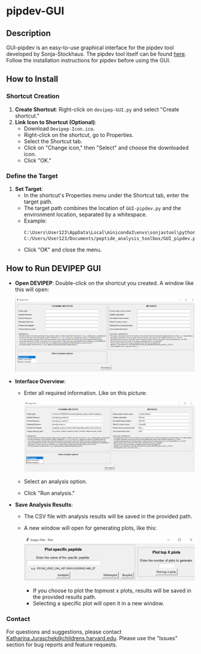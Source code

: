 # pipdev-GUI

## Description
GUI-pipdev is an easy-to-use graphical interface for the pipdev tool developed by Sonja-Stockhaus. The pipdev tool itself can be found [here](https://github.com/Sonja-Stockhaus/devipep.git). Follow the installation instructions for pipdev before using the GUI.

## How to Install

### Shortcut Creation
1. **Create Shortcut**: Right-click on `devipep-GUI.py` and select "Create shortcut."
2. **Link Icon to Shortcut (Optional)**:
   - Download `Devipep-Icon.ico`.
   - Right-click on the shortcut, go to Properties.
   - Select the Shortcut tab.
   - Click on "Change icon," then "Select" and choose the downloaded icon.
   - Click "OK."

### Define the Target
1. **Set Target**:
   - In the shortcut's Properties menu under the Shortcut tab, enter the target path.
   - The target path combines the location of `GUI-pipdev.py` and the environment location, separated by a whitespace.
   - Example: 
     ```
     C:\Users\User123\AppData\Local\miniconda3\envs\sonjastool\python.exe C:/Users/User123/Documents/peptide_analysis_toolbox/GUI_pipdev.py
     ```
   - Click "OK" and close the menu.

## How to Run DEVIPEP GUI
- **Open DEVIPEP**: Double-click on the shortcut you created. A window like this will open:
  
  ![Devipep Icon](DEVIPEP_GUI_1.png)

- **Interface Overview**:
  - Enter all required information. Like on this picture:

    ![Devipep Icon](DEVIPEP_GUI_2.png)
    
  - Select an analysis option.
  - Click "Run analysis."

- **Save Analysis Results**:
  - The CSV file with analysis results will be saved in the provided path.
  - A new window will open for generating plots, like this:
    
    ![Devipep Icon](DEVIPEP_GUI_3.png)
    
    - If you choose to plot the topmost x plots, results will be saved in the provided results path.
    - Selecting a specific plot will open it in a new window.

### Contact

For questions and suggestions, please contact Katharina.Juraschek@childrens.harvard.edu.
Please use the "Issues" section for bug reports and feature requests.
